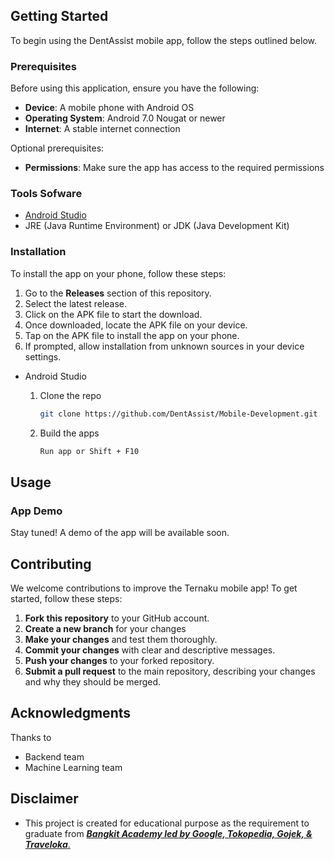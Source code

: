 ## Getting Started

To begin using the DentAssist mobile app, follow the steps outlined below.

### Prerequisites

Before using this application, ensure you have the following:

- **Device**: A mobile phone with Android OS  
- **Operating System**: Android 7.0 Nougat or newer  
- **Internet**: A stable internet connection  

Optional prerequisites:

- **Permissions**: Make sure the app has access to the required permissions


### Tools Sofware

- [Android Studio](https://developer.android.com/studio)
- JRE (Java Runtime Environment) or JDK (Java Development Kit)
  
### Installation

To install the app on your phone, follow these steps:

1. Go to the **Releases** section of this repository.  
2. Select the latest release.  
3. Click on the APK file to start the download.  
4. Once downloaded, locate the APK file on your device.  
5. Tap on the APK file to install the app on your phone.  
6. If prompted, allow installation from unknown sources in your device settings.  


- Android Studio

	1. Clone the repo
	   ```sh
	   git clone https://github.com/DentAssist/Mobile-Development.git
	   ```
	2. Build the apps
	   ```sh
	   Run app or Shift + F10
	   ```

## Usage

### App Demo  
Stay tuned! A demo of the app will be available soon.


## Contributing

We welcome contributions to improve the Ternaku mobile app! To get started, follow these steps:

1. **Fork this repository** to your GitHub account.  
2. **Create a new branch** for your changes 
3. **Make your changes** and test them thoroughly.  
4. **Commit your changes** with clear and descriptive messages.  
5. **Push your changes** to your forked repository.  
6. **Submit a pull request** to the main repository, describing your changes and why they should be merged.  


## Acknowledgments

Thanks to

- Backend team
- Machine Learning team


## Disclaimer
-   This project is created for educational purpose as the requirement to graduate from [**_Bangkit Academy led by Google, Tokopedia, Gojek, & Traveloka_**.](https://www.linkedin.com/company/bangkit-academy/mycompany/)
